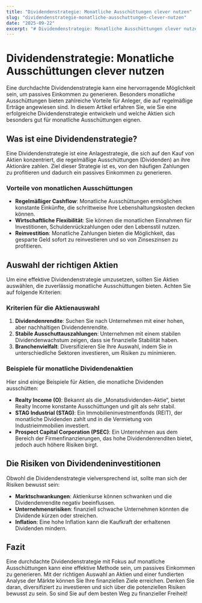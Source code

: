 ```yaml
---
title: "Dividendenstrategie: Monatliche Ausschüttungen clever nutzen"
slug: "dividendenstrategie-monatliche-ausschuttungen-clever-nutzen"
date: "2025-09-22"
excerpt: "# Dividendenstrategie: Monatliche Ausschüttungen clever nutzen  Eine durchdachte Dividendenstrategie kann eine hervorragende Möglichkeit sei..."
---
```


# Dividendenstrategie: Monatliche Ausschüttungen clever nutzen

Eine durchdachte Dividendenstrategie kann eine hervorragende Möglichkeit sein, um passives Einkommen zu generieren. Besonders monatliche Ausschüttungen bieten zahlreiche Vorteile für Anleger, die auf regelmäßige Erträge angewiesen sind. In diesem Artikel erfahren Sie, wie Sie eine erfolgreiche Dividendenstrategie entwickeln und welche Aktien sich besonders gut für monatliche Ausschüttungen eignen.

## Was ist eine Dividendenstrategie?

Eine Dividendenstrategie ist eine Anlagestrategie, die sich auf den Kauf von Aktien konzentriert, die regelmäßige Ausschüttungen (Dividenden) an ihre Aktionäre zahlen. Ziel dieser Strategie ist es, von den häufigen Zahlungen zu profitieren und dadurch ein passives Einkommen zu generieren. 

### Vorteile von monatlichen Ausschüttungen

- **Regelmäßiger Cashflow**: Monatliche Ausschüttungen ermöglichen konstante Einkünfte, die schrittweise Ihre Lebenshaltungskosten decken können.
- **Wirtschaftliche Flexibilität**: Sie können die monatlichen Einnahmen für Investitionen, Schuldenrückzahlungen oder den Lebensstil nutzen.
- **Reinvestition**: Monatliche Zahlungen bieten die Möglichkeit, das gesparte Geld sofort zu reinvestieren und so von Zinseszinsen zu profitieren.

## Auswahl der richtigen Aktien

Um eine effektive Dividendenstrategie umzusetzen, sollten Sie Aktien auswählen, die zuverlässig monatliche Ausschüttungen bieten. Achten Sie auf folgende Kriterien:

### Kriterien für die Aktienauswahl

1. **Dividendenrendite**: Suchen Sie nach Unternehmen mit einer hohen, aber nachhaltigen Dividendenrendite.
2. **Stabile Ausschuttauszahlungen**: Unternehmen mit einem stabilen Dividendenwachstum zeigen, dass sie finanzielle Stabilität haben.
3. **Branchenvielfalt**: Diversifizieren Sie Ihre Auswahl, indem Sie in unterschiedliche Sektoren investieren, um Risiken zu minimieren.

### Beispiele für monatliche Dividendenaktien

Hier sind einige Beispiele für Aktien, die monatliche Dividenden ausschütten:

- **Realty Income (O)**: Bekannt als die „Monatsdividenden-Aktie“, bietet Realty Income konstante Ausschüttungen und gilt als sehr stabil.
- **STAG Industrial (STAG)**: Ein Immobilieninvestmentfonds (REIT), der monatliche Dividenden zahlt und in die Vermietung von Industrieimmobilien investiert.
- **Prospect Capital Corporation (PSEC)**: Ein Unternehmen aus dem Bereich der Firmenfinanzierungen, das hohe Dividendenrenditen bietet, jedoch auch höhere Risiken birgt.

## Die Risiken von Dividendeninvestitionen

Obwohl die Dividendenstrategie vielversprechend ist, sollte man sich der Risiken bewusst sein:

- **Marktschwankungen**: Aktienkurse können schwanken und die Dividendenrendite negativ beeinflussen.
- **Unternehmensrisiken**: finanziell schwache Unternehmen könnten die Dividende kürzen oder streichen.
- **Inflation**: Eine hohe Inflation kann die Kaufkraft der erhaltenen Dividenden mindern.

## Fazit

Eine durchdachte Dividendenstrategie mit Fokus auf monatliche Ausschüttungen kann eine effektive Methode sein, um passives Einkommen zu generieren. Mit der richtigen Auswahl an Aktien und einer fundierten Analyse der Märkte können Sie Ihre finanziellen Ziele erreichen. Denken Sie daran, diversifiziert zu investieren und sich über die potenziellen Risiken bewusst zu sein. So sind Sie auf dem besten Weg zu finanzieller Freiheit!
